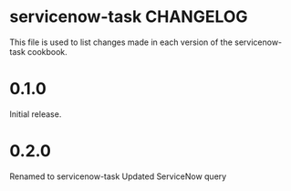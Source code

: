 # servicenow-task CHANGELOG

This file is used to list changes made in each version of the servicenow-task cookbook.

# 0.1.0

Initial release.

# 0.2.0

Renamed to servicenow-task
Updated ServiceNow query
